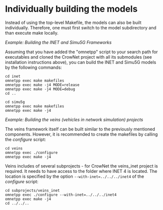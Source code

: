 
# Individually building the models
Instead of using the top-level Makefile, the models can also be built individually. Therefore, one must
first switch to the model subdirectory and than execute make locally.

*Example: Building the INET and Simu5G Frameworks*

Assuming that you have added the "omnetpp" script to your search path for executables and cloned the CrowNet project with all its submodules (see installation instructions above), you can build the INET and Simu5G models by the following commands:
```
cd inet
omnetpp exec make makefiles
omnetpp exec make -j4 MODE=release
omnetpp exec make -j4 MODE=debug
cd ..

cd simu5g
omnetpp exec make makefiles
omnetpp exec make -j4

```

*Example: Building the veins (vehicles in network simulation) projects*

The veins framework itself can be built similar to the previously mentioned components. However, it is recommended to create
the makefiles by calling the *configure* script:
```
cd veins
omnetpp exec ./configure
omnetpp exec make -j4
```

Veins includes of several subprojects - for CrowNet the veins_inet project is required. It needs to have access to the folder where INET 4 is located. The location is specified by the option `--with-inet=../../../inet4` of the *configure* script:

```
cd subprojects/veins_inet
omnetpp exec ./configure --with-inet=../../../inet4
omnetpp exec make -j4
cd ../../..
```

